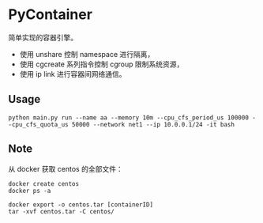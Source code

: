 # PyContainer

简单实现的容器引擎。

- 使用 unshare 控制 namespace 进行隔离，
- 使用 cgcreate 系列指令控制 cgroup 限制系统资源，
- 使用 ip link 进行容器间网络通信。

## Usage

```shell
python main.py run --name aa --memory 10m --cpu_cfs_period_us 100000 --cpu_cfs_quota_us 50000 --network net1 --ip 10.0.0.1/24 -it bash
```

## Note

从 docker 获取 centos 的全部文件：

```shell
docker create centos
docker ps -a

docker export -o centos.tar [containerID]
tar -xvf centos.tar -C centos/
```
